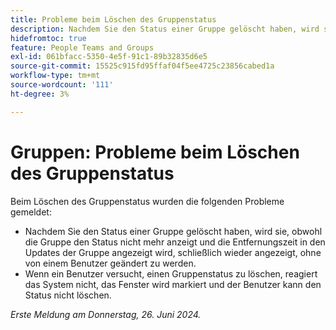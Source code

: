 ```yaml
---
title: Probleme beim Löschen des Gruppenstatus
description: Nachdem Sie den Status einer Gruppe gelöscht haben, wird sie, obwohl die Gruppe den Status nicht mehr anzeigt und die Entfernungszeit in den Updates der Gruppe angezeigt wird, schließlich wieder angezeigt, ohne von einem Benutzer geändert zu werden.
hidefromtoc: true
feature: People Teams and Groups
exl-id: 061bfacc-5350-4e5f-91c1-89b32835d6e5
source-git-commit: 15525c915fd95ffaf04f5ee4725c23856cabed1a
workflow-type: tm+mt
source-wordcount: '111'
ht-degree: 3%

---
```


# Gruppen: Probleme beim Löschen des Gruppenstatus

Beim Löschen des Gruppenstatus wurden die folgenden Probleme gemeldet:

* Nachdem Sie den Status einer Gruppe gelöscht haben, wird sie, obwohl die Gruppe den Status nicht mehr anzeigt und die Entfernungszeit in den Updates der Gruppe angezeigt wird, schließlich wieder angezeigt, ohne von einem Benutzer geändert zu werden.
* Wenn ein Benutzer versucht, einen Gruppenstatus zu löschen, reagiert das System nicht, das Fenster wird markiert und der Benutzer kann den Status nicht löschen.

_Erste Meldung am Donnerstag, 26. Juni 2024._
